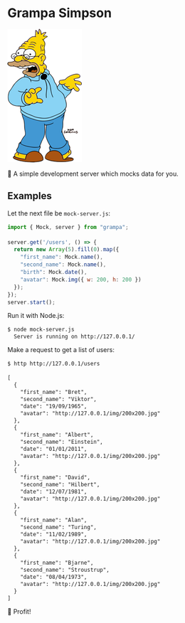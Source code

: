 # Grampa Simpson

![](./img/Abe_Simpson.png)

🚀 A simple development server which mocks data for you.

## Examples

Let the next file be `mock-server.js`:

```js
import { Mock, server } from "grampa";

server.get('/users', () => {
  return new Array(5).fill(0).map({
    "first_name": Mock.name(),
    "second_name": Mock.name(),
    "birth": Mock.date(),
    "avatar": Mock.img({ w: 200, h: 200 })
  });
});
server.start();
```

Run it with Node.js:

```
$ node mock-server.js
  Server is running on http://127.0.0.1/
```

Make a request to get a list of users:

```
$ http http://127.0.0.1/users

[
  {
    "first_name": "Bret",
    "second_name": "Viktor",
    "date": "19/09/1965",
    "avatar": "http://127.0.0.1/img/200x200.jpg"
  },
  {
    "first_name": "Albert",
    "second_name": "Einstein",
    "date": "01/01/2011",
    "avatar": "http://127.0.0.1/img/200x200.jpg"
  },
  {
    "first_name": "David",
    "second_name": "Hilbert",
    "date": "12/07/1981",
    "avatar": "http://127.0.0.1/img/200x200.jpg"
  },
  {
    "first_name": "Alan",
    "second_name": "Turing",
    "date": "11/02/1989",
    "avatar": "http://127.0.0.1/img/200x200.jpg"
  },
  {
    "first_name": "Bjarne",
    "second_name": "Stroustrup",
    "date": "08/04/1973",
    "avatar": "http://127.0.0.1/img/200x200.jpg"
  }
]
```

💪 Profit!
